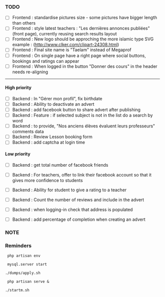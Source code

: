 ### TODO

- [ ] Frontend : standardise pictures size - some pictures have bigger length than others
- [ ] Frontend : style latest teachers : "Les dernières annonces publiées"(front page), currently reusing search results layout 
- [ ] Frontend : New logo should be approching the more islamic type SVG example : (http://www.clker.com/clipart-24308.html)
- [ ] Frontend : Final site name is "Taelam" instead of Megaprof
- [ ] Frontend : On single page have a right page where social buttons, bookings and ratings can appear
- [ ] Frontend : When logged in the button "Donner des cours" in the header needs re-aligning

--------------------------------------------------------------------------------

#### High priority

- [ ] Backend : In "Gérer mon profil", fix birthdate
- [ ] Backend : Ability to deactivate an advert
- [ ] Backend : add facebook button to share advert after publishing
- [ ] Backend : Feature : if selected subject is not in the list do a search by word
- [ ] Backend : to provide, "Nos anciens élèves évaluent leurs professeurs" comments data
- [ ] Backend : Review Lesson booking form
- [ ] Backend : add captcha at login time

#### Low priority
- [ ] Backend : get total number of facebook friends
- [ ] Backend : For teachers, offer to link their facebook account so that it gives more confidence to students
- [ ] Backend : Ability for student to give a rating to a teacher
- [ ] Backend : Count the number of reviews and include in the advert
- [ ] Backend : when logging-in check that address is populated
- [ ] Backend : add percentage of completion when creating an advert




### NOTE


### Reminders
` php artisan env`

` mysql.server start`

` ./dumps/apply.sh `

` php artisan serve &`

`./startm.sh`
